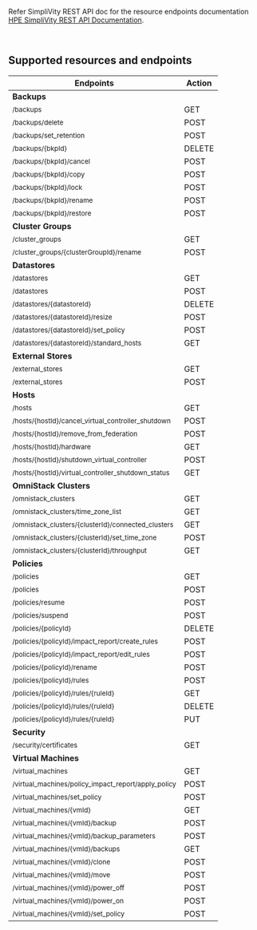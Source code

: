 Refer SimpliVity REST API doc for the resource endpoints documentation [HPE SimpliVity REST API Documentation](https://developer.hpe.com/api/simplivity/).

<br />

## Supported resources and endpoints

| Endpoints                                                        | Action |
| ---------------------------------------------------------------- | ------ |
|     **Backups**
|<sub>/backups</sub>                                               |GET     |
|<sub>/backups/delete</sub>                                        |POST    |
|<sub>/backups/set_retention</sub>                                 |POST    |
|<sub>/backups/{bkpId}</sub>                                       |DELETE  |
|<sub>/backups/{bkpId}/cancel</sub>                                |POST    |
|<sub>/backups/{bkpId}/copy</sub>                                  |POST    |
|<sub>/backups/{bkpId}/lock</sub>                                  |POST    |
|<sub>/backups/{bkpId}/rename</sub>                                |POST    |
|<sub>/backups/{bkpId}/restore</sub>                               |POST    |
|     **Cluster Groups**
|<sub>/cluster_groups</sub>                                        |GET     |
|<sub>/cluster_groups/{clusterGroupId}/rename</sub>                |POST    |
|     **Datastores**
|<sub>/datastores</sub>                                            |GET     |
|<sub>/datastores</sub>                                            |POST    |
|<sub>/datastores/{datastoreId}</sub>                              |DELETE  |
|<sub>/datastores/{datastoreId}/resize</sub>                       |POST    |
|<sub>/datastores/{datastoreId}/set_policy</sub>                   |POST    |
|<sub>/datastores/{datastoreId}/standard_hosts</sub>               |GET     |
|     **External Stores**
|<sub>/external_stores</sub>                                       |GET     |
|<sub>/external_stores</sub>                                       |POST    |
|     **Hosts**
|<sub>/hosts</sub>                                                 |GET     |
|<sub>/hosts/{hostId}/cancel_virtual_controller_shutdown</sub>     |POST    |
|<sub>/hosts/{hostId}/remove_from_federation</sub>                 |POST    |
|<sub>/hosts/{hostId}/hardware</sub>                               |GET     |
|<sub>/hosts/{hostId}/shutdown_virtual_controller</sub>            |POST    |
|<sub>/hosts/{hostId}/virtual_controller_shutdown_status</sub>     |GET     |
|     **OmniStack Clusters**
|<sub>/omnistack_clusters</sub>                                    |GET     |
|<sub>/omnistack_clusters/time_zone_list</sub>                     |GET     |
|<sub>/omnistack_clusters/{clusterId}/connected_clusters</sub>     |GET     |
|<sub>/omnistack_clusters/{clusterId}/set_time_zone</sub>          |POST    |
|<sub>/omnistack_clusters/{clusterId}/throughput</sub>             |GET     |
|     **Policies**
|<sub>/policies</sub>                                              |GET     |
|<sub>/policies</sub>                                              |POST    |
|<sub>/policies/resume </sub>                                      |POST    |
|<sub>/policies/suspend</sub>                                      |POST    |
|<sub>/policies/{policyId}</sub>                                   |DELETE  |
|<sub>/policies/{policyId}/impact_report/create_rules</sub>        |POST    |
|<sub>/policies/{policyId}/impact_report/edit_rules</sub>          |POST    |
|<sub>/policies/{policyId}/rename</sub>                            |POST    |
|<sub>/policies/{policyId}/rules</sub>                             |POST    |
|<sub>/policies/{policyId}/rules/{ruleId}</sub>                    |GET     |
|<sub>/policies/{policyId}/rules/{ruleId}</sub>                    |DELETE  |
|<sub>/policies/{policyId}/rules/{ruleId}</sub>                    |PUT     |
|     **Security**
|<sub>/security/certificates</sub>                                 |GET     |
|     **Virtual Machines**
|<sub>/virtual_machines</sub>                                      |GET     |
|<sub>/virtual_machines/policy_impact_report/apply_policy</sub>    |POST    |
|<sub>/virtual_machines/set_policy</sub>                           |POST    |
|<sub>/virtual_machines/{vmId}</sub>                               |GET     |
|<sub>/virtual_machines/{vmId}/backup</sub>                        |POST    |
|<sub>/virtual_machines/{vmId}/backup_parameters</sub>             |POST    |
|<sub>/virtual_machines/{vmId}/backups</sub>                       |GET     |
|<sub>/virtual_machines/{vmId}/clone</sub>                         |POST    |
|<sub>/virtual_machines/{vmId}/move</sub>                          |POST    |
|<sub>/virtual_machines/{vmId}/power_off</sub>                     |POST    |
|<sub>/virtual_machines/{vmId}/power_on</sub>                      |POST    |
|<sub>/virtual_machines/{vmId}/set_policy</sub>                    |POST    |
